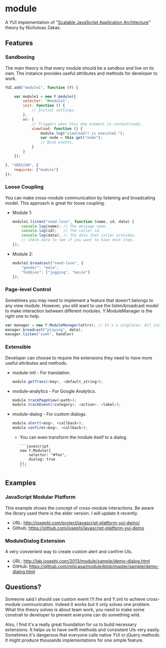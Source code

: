 module
======

A YUI implementation of "[Scalable JavaScript Application Architecture](http://www.slideshare.net/nzakas/scalable-javascript-application-architecture)" theory by Nicholoas Zakas. 

## Features

### Sandboxing

The main theory is that every module should be a sandbox and live on its own.
The instance provides useful attributes and methods for developer to work.

```javascript
YUI.add("module1", function (Y) {

    var module1 = new Y.module({
        selector: "#module1",
        init: function () {
            // Initial settings.
        },
        on: {
            // Triggers when this dom element is contentready.
            viewload: function () {
                module.log("viewload() is executed.");
                var node = this.get("node");
                // Bind events.
            }
        }
    });

}, "VERSION", {
    requires: ["module"]
});
```

### Loose Coupling

You can make cross-module communication by listening and broadcating model.
This approach is great for loose coupling. 

* Module 1:

    ```javascript
    module1.listen("need-love", function (name, id, data) {
        console.log(name); // The message name.
        console.log(id);   // The caller id.
        console.log(data); // The data that caller provides.
        // Check data to see if you want to have next step.
    });
    ```

* Module 2:

    ```javascript
    module2.broadcast("need-love", {
        "gender": "male",
        "hobbies": ["jogging", "movie"]
    });
    ```

### Page-level Control

Sometimes you may need to implement a feature that doesn't belongs to any view module.
However, you still want to use the listen/broadcast model to make interaction between different modules.
Y.ModuleManager is the right one to help.

```javascript
var manager = new Y.ModuleManager(attrs); // It's a singleton. All instances are the same.
manager.broadcast("playing", data);
manager.listen("seek", handler)
```

### Extensible

Developer can choose to require the extensions they need to have more useful attributes and methods.

* module-intl - For translation.

    ```javascript
    module.getTrans(<key>, <default_string>);
    ```
* module-analytics - For Google Analytics.

    ```javascript
    module.trackPageView(<path>);
    module.trackEvent(<category>, <action>, <label>);
    ```
* module-dialog - For custom dialogs.

    ```javascript
    module.alert(<msg>, <callback>);
    module.confirm(<msg>, <callback>);
    ```    
  * You can even transform the module itself to a dialog.

        ```javascript
        new Y.Module({
            selector: "#foo",
            dialog: true
        });
        ```

## Examples

### JavaScript Modular Platform

This example shows the concept of cross-module interactions.
Be aware the library used there is the elder version. 
I will update it recently.

* URL: http://josephj.com/project/javascript-platform-yui-demo/
* Github: https://github.com/josephj/javascript-platform-yui-demo

### ModuleDialog Extension

A very convenient way to create custom alert and confirm UIs.

* URL: http://lab.josephj.com/2013/module/sample/demo-dialog.html
* GitHub: https://github.com/miiicasa/module/blob/master/sample/demo-dialog.html

## Questions?

Someone said I should use custom event (Y.fire and Y.on) to achieve cross-module communication. 
Indeed it works but it only solves one problem. What this theory solves is about team work,
you need to make some constrait to developer to prevent everyone can do something wild. 

Also, I find it's a really great foundation for us to build necessary extensions. 
It helps us to have swift methods and consistent UIs very easily.
Sometimes it's dangerous that everyone calls native YUI or jQuery methods.
It might produce thousands implementations for one simple feature.
